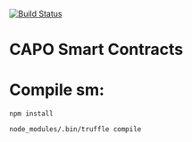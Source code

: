[![Build Status](https://travis-ci.org/caponetwork/smartcontracts.svg?branch=master)](https://travis-ci.org/caponetwork/smartcontracts)


# CAPO Smart Contracts
# Compile sm:
```
npm install

node_modules/.bin/truffle compile
```
